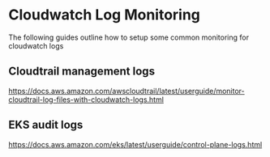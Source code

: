 # Cloudwatch Log Monitoring
The following guides outline how to setup some common monitoring for cloudwatch logs

## Cloudtrail management logs
https://docs.aws.amazon.com/awscloudtrail/latest/userguide/monitor-cloudtrail-log-files-with-cloudwatch-logs.html

## EKS audit logs
https://docs.aws.amazon.com/eks/latest/userguide/control-plane-logs.html
